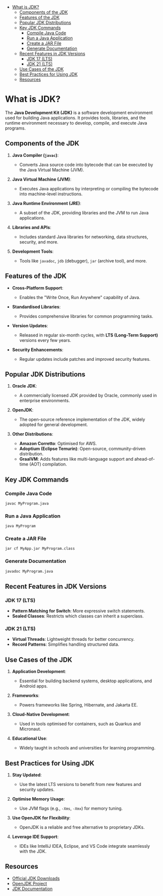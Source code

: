 - [What is JDK?](#what-is-jdk)
  - [Components of the JDK](#components-of-the-jdk)
  - [Features of the JDK](#features-of-the-jdk)
  - [Popular JDK Distributions](#popular-jdk-distributions)
  - [Key JDK Commands](#key-jdk-commands)
    - [Compile Java Code](#compile-java-code)
    - [Run a Java Application](#run-a-java-application)
    - [Create a JAR File](#create-a-jar-file)
    - [Generate Documentation](#generate-documentation)
  - [Recent Features in JDK Versions](#recent-features-in-jdk-versions)
    - [JDK 17 (LTS)](#jdk-17-lts)
    - [JDK 21 (LTS)](#jdk-21-lts)
  - [Use Cases of the JDK](#use-cases-of-the-jdk)
  - [Best Practices for Using JDK](#best-practices-for-using-jdk)
  - [Resources](#resources)

# What is JDK?
The **Java Development Kit (JDK)** is a software development environment used for building Java applications. It provides tools, libraries, and the runtime environment necessary to develop, compile, and execute Java programs.

## Components of the JDK

1. **Java Compiler (`javac`)**:
   - Converts Java source code into bytecode that can be executed by the Java Virtual Machine (JVM).

2. **Java Virtual Machine (JVM)**:
   - Executes Java applications by interpreting or compiling the bytecode into machine-level instructions.

3. **Java Runtime Environment (JRE)**:
   - A subset of the JDK, providing libraries and the JVM to run Java applications.

4. **Libraries and APIs**:
   - Includes standard Java libraries for networking, data structures, security, and more.

5. **Development Tools**:
   - Tools like `javadoc`, `jdb` (debugger), `jar` (archive tool), and more.

## Features of the JDK

- **Cross-Platform Support**:
  - Enables the "Write Once, Run Anywhere" capability of Java.

- **Standardised Libraries**:
  - Provides comprehensive libraries for common programming tasks.

- **Version Updates**:
  - Released in regular six-month cycles, with **LTS (Long-Term Support)** versions every few years.

- **Security Enhancements**:
  - Regular updates include patches and improved security features.

## Popular JDK Distributions

1. **Oracle JDK**:
   - A commercially licensed JDK provided by Oracle, commonly used in enterprise environments.

2. **OpenJDK**:
   - The open-source reference implementation of the JDK, widely adopted for general development.

3. **Other Distributions**:
   - **Amazon Corretto**: Optimised for AWS.
   - **Adoptium (Eclipse Temurin)**: Open-source, community-driven distribution.
   - **GraalVM**: Adds features like multi-language support and ahead-of-time (AOT) compilation.

## Key JDK Commands

### Compile Java Code
```bash
javac MyProgram.java
```

### Run a Java Application
```bash
java MyProgram
```

### Create a JAR File
```bash
jar cf MyApp.jar MyProgram.class
```

### Generate Documentation
```bash
javadoc MyProgram.java
```

## Recent Features in JDK Versions

### JDK 17 (LTS)
- **Pattern Matching for Switch**: More expressive switch statements.
- **Sealed Classes**: Restricts which classes can inherit a superclass.

### JDK 21 (LTS)
- **Virtual Threads**: Lightweight threads for better concurrency.
- **Record Patterns**: Simplifies handling structured data.

## Use Cases of the JDK

1. **Application Development**:
   - Essential for building backend systems, desktop applications, and Android apps.

2. **Frameworks**:
   - Powers frameworks like Spring, Hibernate, and Jakarta EE.

3. **Cloud-Native Development**:
   - Used in tools optimised for containers, such as Quarkus and Micronaut.

4. **Educational Use**:
   - Widely taught in schools and universities for learning programming.

## Best Practices for Using JDK

1. **Stay Updated**:
   - Use the latest LTS versions to benefit from new features and security updates.

2. **Optimise Memory Usage**:
   - Use JVM flags (e.g., `-Xms`, `-Xmx`) for memory tuning.

3. **Use OpenJDK for Flexibility**:
   - OpenJDK is a reliable and free alternative to proprietary JDKs.

4. **Leverage IDE Support**:
   - IDEs like IntelliJ IDEA, Eclipse, and VS Code integrate seamlessly with the JDK.

## Resources
- [Official JDK Downloads](https://www.oracle.com/java/technologies/javase-downloads.html)
- [OpenJDK Project](https://openjdk.java.net/)
- [JDK Documentation](https://docs.oracle.com/en/java/)
